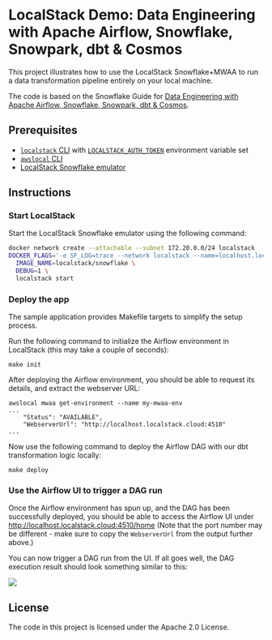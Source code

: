# LocalStack Demo: Data Engineering with Apache Airflow, Snowflake, Snowpark, dbt & Cosmos

This project illustrates how to use the LocalStack Snowflake+MWAA to run a data transformation pipeline entirely on your local machine.

The code is based on the Snowflake Guide for [Data Engineering with Apache Airflow, Snowflake, Snowpark, dbt & Cosmos](https://quickstarts.snowflake.com/guide/data_engineering_with_apache_airflow).

## Prerequisites

- [`localstack` CLI](https://docs.localstack.cloud/getting-started/installation/#localstack-cli) with [`LOCALSTACK_AUTH_TOKEN`](https://docs.localstack.cloud/getting-started/auth-token/) environment variable set
- [`awslocal` CLI](https://docs.localstack.cloud/user-guide/integrations/aws-cli/#localstack-aws-cli-awslocal) 
- [LocalStack Snowflake emulator](https://snowflake.localstack.cloud/getting-started/installation/)

## Instructions

### Start LocalStack

Start the LocalStack Snowflake emulator using the following command:

```bash
docker network create --attachable --subnet 172.20.0.0/24 localstack
DOCKER_FLAGS='-e SF_LOG=trace --network localstack --name=localhost.localstack.cloud --network-alias=snowflake.localhost.localstack.cloud' \
  IMAGE_NAME=localstack/snowflake \
  DEBUG=1 \
  localstack start
```

### Deploy the app

The sample application provides Makefile targets to simplify the setup process. 

Run the following command to initialize the Airflow environment in LocalStack (this may take a couple of seconds):
```
make init  
```

After deploying the Airflow environment, you should be able to request its details, and extract the webserver URL:
```
awslocal mwaa get-environment --name my-mwaa-env
...
    "Status": "AVAILABLE",
    "WebserverUrl": "http://localhost.localstack.cloud:4510"
...
```

Now use the following command to deploy the Airflow DAG with our dbt transformation logic locally:
```
make deploy
```

### Use the Airflow UI to trigger a DAG run

Once the Airflow environment has spun up, and the DAG has been successfully deployed, you should be able to access the Airflow UI under http://localhost.localstack.cloud:4510/home
(Note that the port number may be different - make sure to copy the `WebserverUrl` from the output further above.)

You can now trigger a DAG run from the UI. If all goes well, the DAG execution result should look something similar to this:

<image src="etc/airflow-screenshot.png" ></image>

## License

The code in this project is licensed under the Apache 2.0 License.
